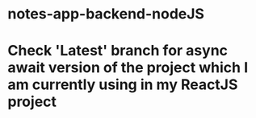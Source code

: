 # notes-app-backend-nodeJS

# Check 'Latest' branch for async await version of the project which I am currently using in my ReactJS project
